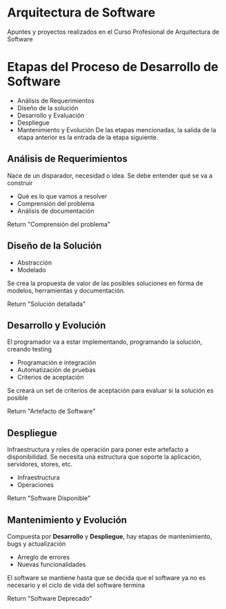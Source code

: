 # Arquitectura de Software
Apuntes y proyectos realizados en el Curso Profesional de Arquitectura de Software

# Etapas del Proceso de Desarrollo de Software
  - Análisis de Requerimientos
  - Diseño de la solución
  - Desarrollo y Evaluación
  - Despliegue
  - Mantenimiento y Evolución
De las etapas mencionadas, la salida de la etapa anterior es la entrada de la etapa siguiente.
## Análisis de Requerimientos
Nace de un disparador, necesidad o idea. Se debe entender qué se va a construir
  - Qué es lo que vamos a resolver
  - Comprensión del problema
  - Análisis de documentación

Return "Comprensión del problema"
## Diseño de la Solución
 - Abstracción
 - Modelado

Se crea la propuesta de valor de las posibles soluciones en forma de modelos, herramientas y documentación.

Return "Solución detallada"
## Desarrollo y Evolución
El programador va a estar implementando, programando la solución, creando testing
 - Programación e integración
 - Automatización de pruebas
 - Criterios de aceptación

Se creará un set de criterios de aceptación para evaluar si la solución es posible

Return "Artefacto de Software"
## Despliegue
Infraestructura y roles de operación para poner este artefacto a disponibilidad. Se necesita una estructura que soporte la aplicación, servidores, stores, etc.
 - Infraestructura
 - Operaciones

Return "Software Disponible"
## Mantenimiento y Evolución
Compuesta por **Desarrollo** y **Despliegue**, hay etapas de mantenimiento, bugs y actualización
 - Arreglo de errores
 - Nuevas funcionalidades

El software se mantiene hasta que se decida que el software ya no es necesario y el ciclo de vida del software termina

Return "Software Deprecado"

  

  

